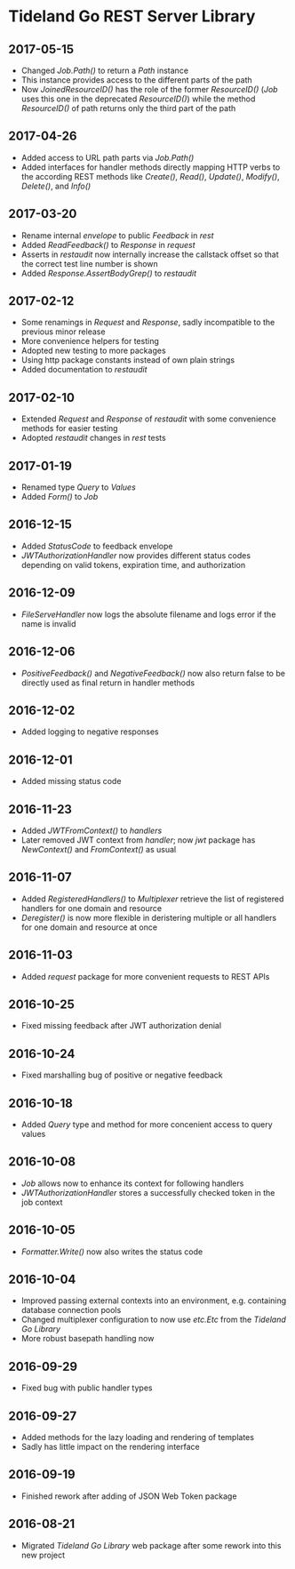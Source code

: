 # Tideland Go REST Server Library

## 2017-05-15

- Changed *Job.Path()* to return a *Path* instance
- This instance provides access to the different parts
  of the path
- Now *JoinedResourceID()* has the role of the former
  *ResourceID()* (*Job* uses this one in the deprecated
  *ResourceID()*) while the method *ResourceID()* of path
  returns only the third part of the path

## 2017-04-26

- Added access to URL path parts via *Job.Path()*
- Added interfaces for handler methods directly mapping
  HTTP verbs to the according REST methods like *Create()*,
  *Read()*, *Update()*, *Modify()*, *Delete()*, and *Info()*

## 2017-03-20

- Rename internal *envelope* to public *Feedback* in *rest*
- Added *ReadFeedback()* to *Response* in *request*
- Asserts in *restaudit* now internally increase the callstack
  offset so that the correct test line number is shown
- Added *Response.AssertBodyGrep()* to *restaudit*

## 2017-02-12

- Some renamings in *Request*  and *Response*, sadly
  incompatible to the previous minor release
- More convenience helpers for testing
- Adopted new testing to more packages
- Using http package constants instead of own
  plain strings
- Added documentation to *restaudit*

## 2017-02-10

- Extended *Request* and *Response* of *restaudit* with some
  convenience methods for easier testing
- Adopted *restaudit* changes in *rest* tests

## 2017-01-19

- Renamed type *Query* to *Values*
- Added *Form()* to *Job*

## 2016-12-15

- Added *StatusCode* to feedback envelope
- *JWTAuthorizationHandler* now provides different status codes
  depending on valid tokens, expiration time, and authorization

## 2016-12-09

- *FileServeHandler* now logs the absolute filename and logs
  error if the name is invalid

## 2016-12-06

- *PositiveFeedback()* and *NegativeFeedback()* now also return
  false to be directly used as final return in handler methods

## 2016-12-02

- Added logging to negative responses

## 2016-12-01

- Added missing status code

## 2016-11-23

- Added *JWTFromContext()* to *handlers*
- Later removed JWT context from *handler*; now *jwt* package
  has *NewContext()* and *FromContext()* as usual

## 2016-11-07

- Added *RegisteredHandlers()* to *Multiplexer* retrieve the list
  of registered handlers for one domain and resource
- *Deregister()* is now more flexible in deristering multiple
  or all handlers for one domain and resource at once

## 2016-11-03

- Added *request* package for more convenient requests to REST APIs

## 2016-10-25

- Fixed missing feedback after JWT authorization denial

## 2016-10-24

- Fixed marshalling bug of positive or negative feedback

## 2016-10-18

- Added *Query* type and method for more concenient access to
  query values

## 2016-10-08

- *Job* allows now to enhance its context for following handlers
- *JWTAuthorizationHandler* stores a successfully checked token
  in the job context

## 2016-10-05

- *Formatter.Write()* now also writes the status code

## 2016-10-04

- Improved passing external contexts into an environment, e.g.
  containing database connection pools
- Changed multiplexer configuration to now use *etc.Etc* from
  the *Tideland Go Library*
- More robust basepath handling now

## 2016-09-29

- Fixed bug with public handler types

## 2016-09-27

- Added methods for the lazy loading and rendering of templates
- Sadly has little impact on the rendering interface

## 2016-09-19

- Finished rework after adding of JSON Web Token package

## 2016-08-21

- Migrated *Tideland Go Library* web package after some rework
  into this new project
